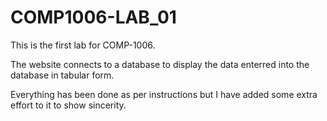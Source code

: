﻿# COMP1006-LAB_01

This is the first lab for COMP-1006.

The website connects to a  database to display the data enterred into the database in tabular form.

Everything has been done as per instructions but I have added some extra effort to it to show sincerity.
